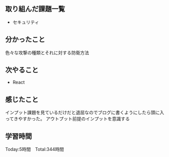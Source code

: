 ## 取り組んだ課題一覧

- セキュリティ


## 分かったこと

色々な攻撃の種類とそれに対する防衛方法


## 次やること　

- React


## 感じたこと

インプット課題を見ているだけだと退屈なのでブログに書くようにしたら頭に入ってきやすかった。
アウトプット前提のインプットを意識する


## 学習時間

Today:5時間　Total:344時間